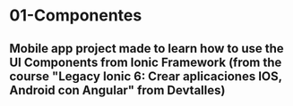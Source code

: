 # 01-Componentes

## Mobile app project made to learn how to use the UI Components from Ionic Framework (from the course "Legacy Ionic 6: Crear aplicaciones IOS, Android con Angular" from Devtalles)
